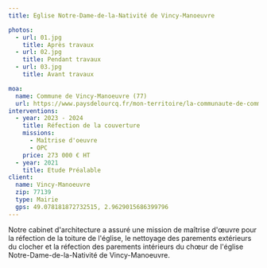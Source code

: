 ```yaml
---
title: Eglise Notre-Dame-de-la-Nativité de Vincy-Manoeuvre

photos:
  - url: 01.jpg
    title: Après travaux
  - url: 02.jpg
    title: Pendant travaux
  - url: 03.jpg
    title: Avant travaux

moa:
  name: Commune de Vincy-Manoeuvre (77)
  url: https://www.paysdelourcq.fr/mon-territoire/la-communaute-de-communes/les-communes/vincy-manoeuvre/
interventions:
  - year: 2023 - 2024
    title: Réfection de la couverture
    missions:
      - Maîtrise d'oeuvre
      - OPC
    price: 273 000 € HT
  - year: 2021
    title: Etude Préalable
client:
  name: Vincy-Manoeuvre
  zip: 77139
  type: Mairie
  gps: 49.078181872732515, 2.9629015686399796
---
```


Notre cabinet d'architecture a assuré une mission de maîtrise d'œuvre pour la
réfection de la toiture de l'église, le nettoyage des parements extérieurs du
clocher et la réfection des parements intérieurs du chœur de l'église
Notre-Dame-de-la-Nativité de Vincy-Manoeuvre.

